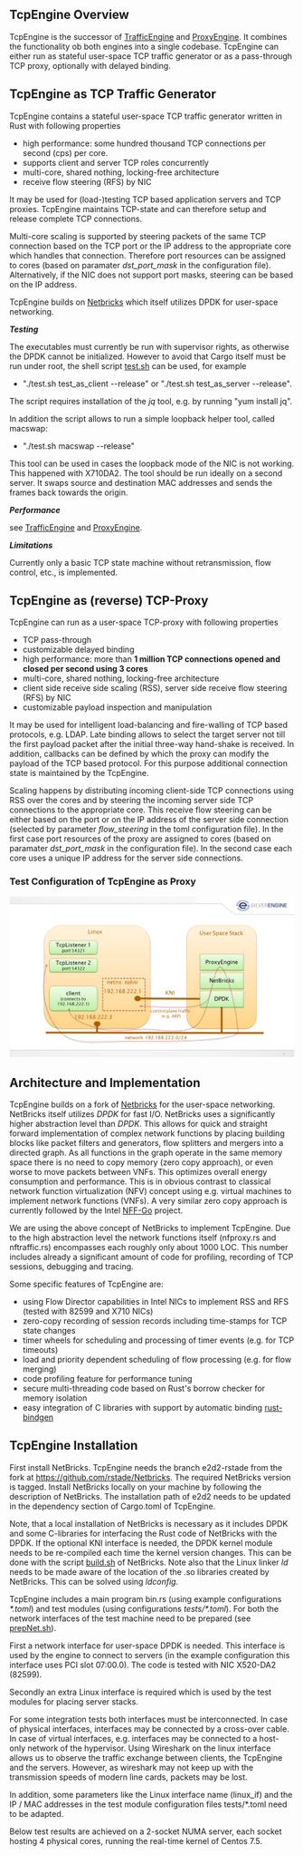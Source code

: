 ## TcpEngine Overview

TcpEngine is the successor of [TrafficEngine](https://github.com/rstade/TrafficEngine) and [ProxyEngine](https://github.com/silverengine-de/proxyengine). It combines the functionality ob both engines into a single codebase. TcpEngine can either run as stateful user-space TCP traffic generator or as a pass-through TCP proxy, optionally with delayed binding. 


## TcpEngine as TCP Traffic Generator

TcpEngine contains a stateful user-space TCP traffic generator written in Rust with following properties
* high performance: some hundred thousand TCP connections per second (cps) per core. 
* supports client and server TCP roles concurrently
* multi-core, shared nothing, locking-free architecture 
* receive flow steering (RFS) by NIC

It may be used for (load-)testing  TCP based application servers and TCP proxies. TcpEngine maintains TCP-state and can therefore setup and release complete TCP connections.

Multi-core scaling is supported by steering packets of the same TCP connection based on the TCP port or the IP address to the appropriate core which handles that connection.  Therefore port resources can be assigned to cores (based on paramater _dst_port_mask_ in the configuration file). Alternatively, if the NIC does not support port masks, steering can be based on the IP address.   

TcpEngine builds on [Netbricks](https://github.com/NetSys/NetBricks) which itself utilizes DPDK for user-space networking. 

**_Testing_**

The executables must currently be run with supervisor rights, as otherwise the DPDK cannot be initialized. However to avoid that Cargo itself must be run under root, the shell script [test.sh](https://github.com/rstade/TcpEngine/blob/master/test.sh) can be used, for example 

* "./test.sh test_as_client  --release"  or  "./test.sh test_as_server  --release". 

The script requires installation of the _jq_ tool, e.g.  by running "yum install jq". 

In addition the script allows to run a simple loopback helper tool, called macswap:
* "./test.sh macswap --release"

This tool can be used in cases the loopback mode of the NIC is not working. This happened with X710DA2. The tool should be run ideally on a second server. It swaps source and destination MAC addresses and sends the frames back towards the origin. 


**_Performance_**

see [TrafficEngine](https://github.com/rstade/TrafficEngine) and [ProxyEngine](https://github.com/silverengine-de/proxyengine).


**_Limitations_**

Currently only a basic TCP state machine without retransmission, flow control, etc., is implemented.


## TcpEngine as (reverse) TCP-Proxy

TcpEngine can run as a user-space TCP-proxy with following properties
* TCP pass-through
* customizable delayed binding
* high performance: more than **1 million TCP connections opened and closed per second using 3 cores**
* multi-core, shared nothing, locking-free architecture
* client side receive side scaling (RSS), server side receive flow steering (RFS) by NIC
* customizable payload inspection and manipulation

It may be used for intelligent load-balancing and fire-walling of TCP based protocols, e.g. LDAP. Late binding allows to select the target server not till the first payload packet after the initial three-way hand-shake is received. In addition, callbacks can be defined by which the proxy can modify the payload of the TCP based protocol. For this purpose additional connection state is maintained by the TcpEngine.

Scaling happens by distributing incoming client-side TCP connections using RSS over the cores and by steering the incoming server side TCP connections to the appropriate core. This receive flow steering can be either based on the port or on the IP address of the server side connection (selected by parameter _flow_steering_ in the toml configuration file). In the first case port resources of the proxy are assigned to cores (based on paramater _dst_port_mask_ in the configuration file). In the second case each core uses a unique IP address for the server side connections.


### Test Configuration of TcpEngine as Proxy 

![tcpengine test configuration](https://github.com/rstade/tcpengine/blob/master/proxyengine_config.png)



## Architecture and Implementation

TcpEngine builds on a fork of [Netbricks](https://github.com/NetSys/NetBricks) for the user-space networking.
NetBricks itself utilizes _DPDK_ for fast I/O.
NetBricks uses a significantly higher abstraction level than _DPDK_.
This allows for quick and straight forward implementation of complex network functions by placing building blocks like packet filters and generators, flow splitters and mergers into a directed graph.
As all functions in the graph operate in the same memory space there is no need to copy memory (zero copy approach), or even worse to move packets between VNFs.
This optimizes overall energy consumption and performance.
This is in obvious contrast to classical network function virtualization (NFV) concept using e.g. virtual machines to implement network functions (VNFs).
A very similar zero copy approach is currently followed by the Intel [NFF-Go](https://github.com/intel-go/nff-go) project.

We are using the above concept of NetBricks to implement TcpEngine.
Due to the high abstraction level the network functions itself (nfproxy.rs and nftraffic.rs) encompasses each roughly only about 1000 LOC.
This number includes already a significant amount of code for profiling, recording of TCP sessions, debugging and tracing.

Some specific features of TcpEngine are:
* using Flow Director capabilities in Intel NICs to implement RSS and RFS (tested with 82599 and X710 NICs)
* zero-copy recording of session records including time-stamps for TCP state changes
* timer wheels for scheduling and processing of timer events (e.g. for TCP timeouts)
* load and priority dependent scheduling of flow processing (e.g. for flow merging)
* code profiling feature for performance tuning
* secure multi-threading code based on Rust's borrow checker for memory isolation
* easy integration of C libraries with support by automatic binding [rust-bindgen](https://github.com/rust-lang/rust-bindgen)


## TcpEngine Installation

First install NetBricks. TcpEngine needs the branch e2d2-rstade from the fork at https://github.com/rstade/Netbricks.
The required NetBricks version is tagged.
Install NetBricks locally on your machine by following the description of NetBricks.
The installation path of e2d2 needs to be updated in the dependency section of Cargo.toml of TcpEngine.

Note, that a local installation of NetBricks is necessary as it includes DPDK and some C-libraries for interfacing the Rust code of NetBricks with the DPDK. If the optional KNI interface is needed, the DPDK kernel module needs to be re-compiled each time the kernel version changes. This can be done with the script [build.sh](https://github.com/rstade/NetBricks/blob/e2d2-rstade/build.sh) of NetBricks. Note also that the Linux linker _ld_ needs to be made aware of the location of the .so libraries created by NetBricks. This can be solved using _ldconfig_.

TcpEngine includes a main program bin.rs (using example configurations _\*.toml_) and test modules (using configurations _tests/\*.toml_). For both the network interfaces of the test machine need to be prepared (see [prepNet.sh](https://github.com/rstade/tcpengine/blob/master/prepNet.sh)).

First a network interface for user-space DPDK is needed. This interface is used by the engine to connect to servers (in the example configuration this interface uses PCI slot 07:00.0). The code is tested with NIC X520-DA2 (82599).

Secondly an extra Linux interface is required which is used by the test modules for placing server stacks.

For some integration tests both interfaces must be interconnected. In case of physical interfaces, interfaces may be connected by a cross-over cable. In case of virtual interfaces, e.g. interfaces may be connected to a host-only network of the hypervisor. Using Wireshark on the linux interface allows us to observe the traffic exchange between clients, the TcpEngine and the servers. However, as wireshark may not keep up with the transmission speeds of modern line cards, packets may be lost.

In addition, some parameters like the Linux interface name (linux_if) and the IP / MAC addresses in the test module configuration files  tests/*.toml need to be adapted.

Below test results are achieved on a 2-socket NUMA server, each socket hosting 4 physical cores, running the real-time kernel of Centos 7.5.




